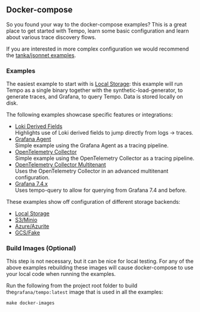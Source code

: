 ## Docker-compose

So you found your way to the docker-compose examples? This is a great place to get started with Tempo, learn
some basic configuration and learn about various trace discovery flows.

If you are interested in more complex configuration we would recommend the [tanka/jsonnet examples](../tk/readme.md).

### Examples

The easiest example to start with is [Local Storage](local/readme.md): this example will run Tempo as a single binary
together with the synthetic-load-generator, to generate traces, and Grafana, to query Tempo. Data is stored locally on
disk.

The following examples showcase specific features or integrations:

- [Loki Derived Fields](loki/readme.md)  
  Highlights use of Loki derived fields to jump directly from logs -> traces.
- [Grafana Agent](agent/readme.md)  
  Simple example using the Grafana Agent as a tracing pipeline.
- [OpenTelemetry Collector](otel-collector/readme.md)  
  Simple example using the OpenTelemetry Collector as a tracing pipeline.
- [OpenTelemetry Collector Multitenant](otel-collector-multitenant/readme.md)  
  Uses the OpenTelemetry Collector in an advanced multitenant configuration.
- [Grafana 7.4.x](grafana7.4/readme.md)  
  Uses tempo-query to allow for querying from Grafana 7.4 and before.

These examples show off configuration of different storage backends:

- [Local Storage](local/readme.md)
- [S3/Minio](s3/readme.md)
- [Azure/Azurite](azure/readme.md)
- [GCS/Fake](gcs/readme.md)

### Build Images (Optional)

This step is not necessary, but it can be nice for local testing. For any of the above examples rebuilding these
images will cause docker-compose to use your local code when running the examples.

Run the following from the project root folder to build the`grafana/tempo:latest` image that is used in all the examples:

```console
make docker-images
```
